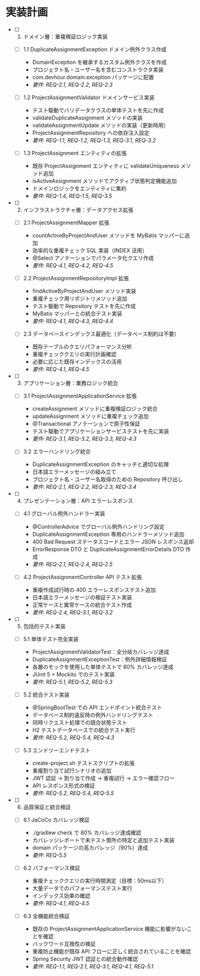 # 実装計画

- [ ] 1. ドメイン層：重複検証ロジック実装
  - [ ] 1.1 DuplicateAssignmentException ドメイン例外クラス作成
    - DomainException を継承するカスタム例外クラスを作成
    - プロジェクト名・ユーザー名を含むコンストラクタ実装
    - com.devhour.domain.exception パッケージに配置
    - _要件: REQ-2.1, REQ-2.2, REQ-2.3_

  - [ ] 1.2 ProjectAssignmentValidator ドメインサービス実装
    - テスト駆動でバリデータクラスの単体テストを先に作成
    - validateDuplicateAssignment メソッドの実装
    - validateAssignmentUpdate メソッドの実装（更新時用）
    - ProjectAssignmentRepository への依存注入設定
    - _要件: REQ-1.1, REQ-1.2, REQ-1.3, REQ-3.1, REQ-3.2_

  - [ ] 1.3 ProjectAssignment エンティティの拡張
    - 既存 ProjectAssignment エンティティに validateUniqueness メソッド追加
    - isActiveAssignment メソッドでアクティブ状態判定機能追加
    - ドメインロジックをエンティティに集約
    - _要件: REQ-1.4, REQ-1.5, REQ-3.5_

- [ ] 2. インフラストラクチャ層：データアクセス拡張
  - [ ] 2.1 ProjectAssignmentMapper 拡張
    - countActiveByProjectAndUser メソッドを MyBatis マッパーに追加
    - 効率的な重複チェック SQL 実装（INDEX 活用）
    - @Select アノテーションでパラメータ化クエリ作成
    - _要件: REQ-4.1, REQ-4.2, REQ-4.5_

  - [ ] 2.2 ProjectAssignmentRepositoryImpl 拡張
    - findActiveByProjectAndUser メソッド実装
    - 重複チェック用リポジトリメソッド追加
    - テスト駆動で Repository テストを先に作成
    - MyBatis マッパーとの統合テスト実装
    - _要件: REQ-4.1, REQ-4.3, REQ-4.4_

  - [ ] 2.3 データベースインデックス最適化（データベース制約は不要）
    - 既存テーブルのクエリパフォーマンス分析
    - 重複チェッククエリの実行計画確認
    - 必要に応じた既存インデックスの活用
    - _要件: REQ-4.1, REQ-4.5_

- [ ] 3. アプリケーション層：業務ロジック統合
  - [ ] 3.1 ProjectAssignmentApplicationService 拡張
    - createAssignment メソッドに重複検証ロジック統合
    - updateAssignment メソッドに重複チェック追加
    - @Transactional アノテーションで原子性保証
    - テスト駆動でアプリケーションサービステストを先に実装
    - _要件: REQ-3.1, REQ-3.2, REQ-3.3, REQ-4.3_

  - [ ] 3.2 エラーハンドリング統合
    - DuplicateAssignmentException のキャッチと適切な処理
    - 日本語エラーメッセージの組み立て
    - プロジェクト名・ユーザー名取得のための Repository 呼び出し
    - _要件: REQ-2.1, REQ-2.2, REQ-2.3, REQ-3.4_

- [ ] 4. プレゼンテーション層：API エラーレスポンス
  - [ ] 4.1 グローバル例外ハンドラー実装
    - @ControllerAdvice でグローバル例外ハンドリング設定
    - DuplicateAssignmentException 専用のハンドラーメソッド追加
    - 400 Bad Request ステータスコードとエラー JSON レスポンス返却
    - ErrorResponse DTO と DuplicateAssignmentErrorDetails DTO 作成
    - _要件: REQ-2.1, REQ-2.4, REQ-2.5_

  - [ ] 4.2 ProjectAssignmentController API テスト拡張
    - 重複作成試行時の 400 エラーレスポンステスト追加
    - 日本語エラーメッセージの検証テスト実装
    - 正常ケースと異常ケースの統合テスト作成
    - _要件: REQ-2.4, REQ-3.1, REQ-3.2_

- [ ] 5. 包括的テスト実装
  - [ ] 5.1 単体テスト完全実装
    - ProjectAssignmentValidatorTest：全分岐カバレッジ達成
    - DuplicateAssignmentExceptionTest：例外詳細情報検証
    - 各層のモックを使用した単体テストで 80% カバレッジ達成
    - JUnit 5 + Mockito でのテスト実装
    - _要件: REQ-5.1, REQ-5.2, REQ-5.3_

  - [ ] 5.2 統合テスト実装
    - @SpringBootTest での API エンドポイント統合テスト
    - データベース制約違反時の例外ハンドリングテスト
    - 同時リクエスト処理での競合状態テスト
    - H2 テストデータベースでの統合テスト実行
    - _要件: REQ-5.2, REQ-5.4, REQ-4.3_

  - [ ] 5.3 エンドツーエンドテスト
    - create-project.sh テストスクリプトの拡張
    - 重複割り当て試行シナリオの追加
    - JWT 認証 → 割り当て作成 → 重複試行 → エラー確認フロー
    - API レスポンス形式の検証
    - _要件: REQ-5.2, REQ-5.4, REQ-5.5_

- [ ] 6. 品質保証と統合検証
  - [ ] 6.1 JaCoCo カバレッジ検証
    - ./gradlew check で 80% カバレッジ達成確認
    - カバレッジレポートで未テスト箇所の特定と追加テスト実装
    - domain パッケージの高カバレッジ（90%）達成
    - _要件: REQ-5.5_

  - [ ] 6.2 パフォーマンス検証
    - 重複チェッククエリの実行時間測定（目標：50ms以下）
    - 大量データでのパフォーマンステスト実行
    - インデックス効果の確認
    - _要件: REQ-4.1, REQ-4.5_

  - [ ] 6.3 全機能統合検証
    - 既存の ProjectAssignmentApplicationService 機能に影響がないことを確認
    - バックワード互換性の検証
    - 重複防止機能が既存 API フローに正しく統合されていることを確認
    - Spring Security JWT 認証との統合動作確認
    - _要件: REQ-1.1, REQ-2.1, REQ-3.1, REQ-4.1, REQ-5.1_